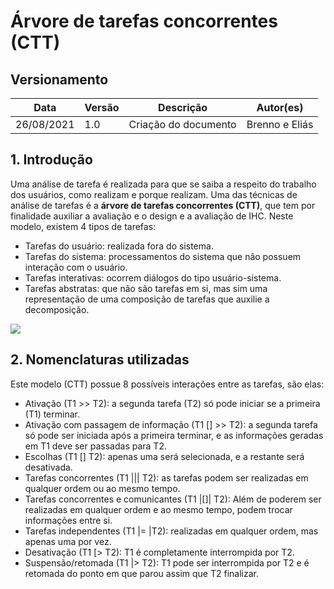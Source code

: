 # Árvore de tarefas concorrentes (CTT)

## Versionamento

Data | Versão | Descrição | Autor(es)
---|---|---|---
26/08/2021 | 1.0 | Criação do documento | Brenno e Eliás

## 1. Introdução
Uma análise de tarefa é realizada para que se saiba a respeito do trabalho dos usuários, como realizam e porque realizam. Uma das técnicas de análise de tarefas é a **árvore de tarefas concorrentes (CTT)**, que tem por finalidade auxiliar a avaliação e o design e a avaliação de IHC. Neste modelo, existem 4 tipos de tarefas:
- Tarefas do usuário: realizada fora do sistema.
- Tarefas do sistema: processamentos do sistema que não possuem interação com o usuário.
- Tarefas interativas: ocorrem diálogos do tipo usuário-sistema.
- Tarefas abstratas: que não são tarefas em si, mas sim uma representação de uma composição de tarefas que auxilie a decomposição.

<img src="images/CTT.png">

## 2. Nomenclaturas utilizadas
Este modelo (CTT) possue 8 possíveis interações entre as tarefas, são elas:
- Ativação (T1 >> T2): a segunda tarefa (T2) só pode iniciar se a primeira (T1) terminar.
- Ativação com passagem de informação (T1 [] >> T2): a segunda tarefa só pode ser iniciada após a primeira terminar, e as informações geradas em T1 deve ser passadas para T2.
- Escolhas (T1 [] T2): apenas uma será selecionada, e a restante será desativada.
- Tarefas concorrentes (T1 ||| T2): as tarefas podem ser realizadas em qualquer ordem ou ao mesmo tempo.
- Tarefas concorrentes e comunicantes (T1 |[]| T2): Além de poderem ser realizadas em qualquer ordem e ao mesmo tempo, podem trocar informações entre si.
- Tarefas independentes (T1 |= |T2): realizadas em qualquer ordem, mas apenas uma por vez.
- Desativação (T1 [> T2): T1 é completamente interrompida por T2.
- Suspensão/retomada (T1 |> T2): T1 pode ser interrompida por T2 e é retomada do ponto em que parou assim que T2 finalizar.
